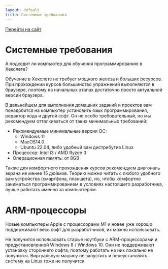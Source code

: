 ```yaml
---
layout: default
title: Системные требования
---
```


[Перейти на сайт](https://ru.hexlet.io)

# Системные требования

А подходит ли компьютер для обучения программированию в Хекслете?

Обучение в Хекслете не требует мощного железа и больших ресурсов. При прохождении курсов большинство упражнений выполняются в браузере, поэтому на начальных этапах достаточно просто актуальной версии браузера.

В дальнейшем для выполнения домашних заданий и проектов вам понадобится на компьютер установить язык программирования, редактор кода и другой софт. Он не особо требовательный, но мы рекомендуем отталкиваться от таких минимальных требований:

* Рекомендуемые минимальные версии ОС:
  + Windows 11
  + MacOS14.0
  + Ubuntu 22.04, либо удобный вам дистрибутив Linux
* Процессор: Intel i3 / AMD Ryzen 3
* Операционная память: от 8GB

Также для комфортного прохождения курсов рекомендуем диагональ экрана не менее 15 дюймов. Теорию можно читать с любого удобного вам устройства (смартфона, планшета), но, чтобы комфортно заниматься программированием в условиях настоящего разработчика, лучше работать именно за компьютером.

# ARM-процессоры

Новые компьютеры Apple с процессорами M1 и новее уже хорошо поддерживают весь софт для разработчиков, их можно использовать.

Не получится использовать старые ноутбуки с ARM-процессорами и предустановленной Windows 8 / Windows 10. Они не поддерживают установку стороннего софта, поэтому работать на них локально не получится. Виртуальную машину не запустить и переустановить систему на Linux тоже не получится.

